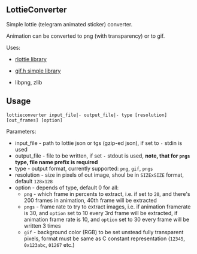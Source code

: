 ## LottieConverter
Simple lottie (telegram animated sticker) converter.

Animation can be converted to png (with transparency) or to gif.

Uses:

*  [rlottie library](https://github.com/Samsung/rlottie "Samsung/rlottie")

*  [gif.h simple library](https://github.com/WohlSoft/LunaLua/blob/master/LunaDll/libs/gif-h/gif.h)

*  libpng, zlib

## Usage
`lottieconverter input_file|- output_file|- type [resolution] [out_frames] [option]`

Parameters:

* input_file - path to lottie json or tgs (gzip-ed json), if set to `-` stdin is used
* output_file - file to be written, if set `-` stdout is used, **note, that for `pngs` type, file name prefix is required**
* type - output format, currently supported: `png`, `gif`, `pngs`
* resolution - size in pixels of out image, shoul be in `SIZExSIZE` format, default `128x128`
* option - depends of type, default 0 for all:
    * `png` - which frame in percents to extract, i.e. if set to `20`, and there's 200 frames in animation, 40th frame will be extracted
    * `pngs` - frame rate to try to extract images, i.e. if animation framerate is 30, and `option` set to 10 every 3rd frame will be extracted,
    if animation frame rate is 10, and `option` set to 30 every frame will be written 3 times
    * `gif` - background color (RGB) to be set unstead fully transparent pixels, format must be same as C constant representation (`12345`, `0x123abc`, `01267` etc.)

